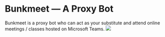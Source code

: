 # Bunkmeet — A Proxy Bot
Bunkmeet is a proxy bot who can act as your substitute and attend online meetings / classes hosted on Microsoft Teams.
![](https://github.com/priyanshux/bunkmeet/static/images/login.png)
